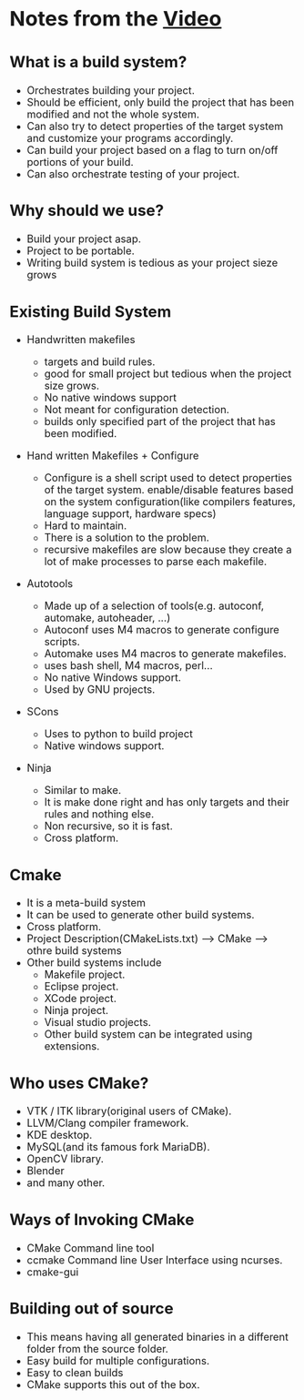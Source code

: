 <span style="font-size:18px">

# Notes from the [Video](https://www.youtube.com/watch?v=6zOpxAwYKUQ)

## What is a build system?

* Orchestrates building your project.
* Should be efficient, only build the project that has been modified and not the whole system.
* Can also try to detect properties of the target system and customize your programs accordingly.
* Can build your project based on a flag to turn on/off portions of your build.
* Can also orchestrate testing of your project.

## Why should we use?
* Build your project asap.
* Project to be portable.
* Writing build system is tedious as your project sieze grows

## Existing Build System
* Handwritten makefiles
  * targets and build rules.
  * good for small project but tedious when the project size grows.
  * No native windows support
  * Not meant for configuration detection.
  * builds only specified part of the project that has been modified.

* Hand written Makefiles + Configure
  * Configure is a shell script used to detect properties of the target system. enable/disable features based on the system configuration(like compilers features, language support, hardware specs)
  * Hard to maintain.
  * There is a solution to the problem.
  * recursive makefiles are slow because they create a lot of make processes to parse each makefile.

* Autotools
  * Made up of a selection of tools(e.g. autoconf, automake, autoheader, ...)
  * Autoconf uses M4 macros to generate configure scripts.
  * Automake uses M4 macros to generate makefiles.
  * uses bash shell, M4 macros, perl...
  * No native Windows support.
  * Used by GNU projects.

* SCons
  * Uses to python to build project
  * Native windows support.

* Ninja
  * Similar to make.
  * It is make done right and has only targets and their rules and nothing else.
  * Non recursive, so it is fast.
  * Cross platform.

## Cmake

* It is a meta-build system
* It can be used to generate other build systems.
* Cross platform.
* Project Description(CMakeLists.txt) --> CMake --> othre build systems
* Other build systems include
  * Makefile project.
  * Eclipse project.
  * XCode project.
  * Ninja project.
  * Visual studio projects.
  * Other build system can be integrated using extensions.

## Who uses CMake?

* VTK / ITK library(original users of CMake).
* LLVM/Clang compiler framework.
* KDE desktop.
* MySQL(and its famous fork MariaDB).
* OpenCV library.
* Blender
* and many other.

## Ways of Invoking CMake
* CMake Command line tool
* ccmake Command line User Interface using ncurses.
* cmake-gui

## Building out of source
* This means having all generated binaries in a different folder from the source folder.
* Easy build for multiple configurations.
* Easy to clean builds
* CMake supports this out of the box.

  
